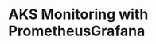 # AKS Monitoring with PrometheusGrafana                                                                                                                                                                                                                                                                                                                                                                                                                                                        

